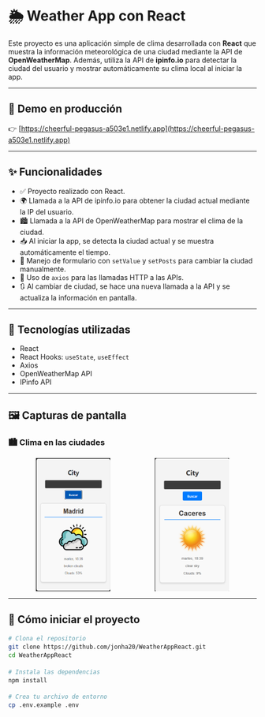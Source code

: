 # 🌦️ Weather App con React

Este proyecto es una aplicación simple de clima desarrollada con **React** que muestra la información meteorológica de una ciudad mediante la API de **OpenWeatherMap**. Además, utiliza la API de **ipinfo.io** para detectar la ciudad del usuario y mostrar automáticamente su clima local al iniciar la app.

---

## 🔗 Demo en producción

👉 [https://cheerful-pegasus-a503e1.netlify.app](https://cheerful-pegasus-a503e1.netlify.app)

---

## ✨ Funcionalidades

- ✅ Proyecto realizado con React.
- 🌍 Llamada a la API de ipinfo.io para obtener la ciudad actual mediante la IP del usuario.
- 🏙️ Llamada a la API de OpenWeatherMap para mostrar el clima de la ciudad.
- 📥 Al iniciar la app, se detecta la ciudad actual y se muestra automáticamente el tiempo.
- 🔄 Manejo de formulario con `setValue` y `setPosts` para cambiar la ciudad manualmente.
- 📡 Uso de `axios` para las llamadas HTTP a las APIs.
- 🔃 Al cambiar de ciudad, se hace una nueva llamada a la API y se actualiza la información en pantalla.

---

## 🧰 Tecnologías utilizadas

- React
- React Hooks: `useState`, `useEffect`
- Axios
- OpenWeatherMap API
- IPinfo API

---

## 🖼️ Capturas de pantalla

### 🏙️ Clima en las ciudades
<div style="display: flex; gap: 90px; justify-content: center">
  <img src="./src/assets/madrid.png" alt="AutoDetectCity" width="30%" />
  <img src="./src/assets/cacere.png" alt="AutoDetectCity" width="30%" />
</div>


---

## 🚀 Cómo iniciar el proyecto

```bash
# Clona el repositorio
git clone https://github.com/jonha20/WeatherAppReact.git
cd WeatherAppReact

# Instala las dependencias
npm install

# Crea tu archivo de entorno
cp .env.example .env
